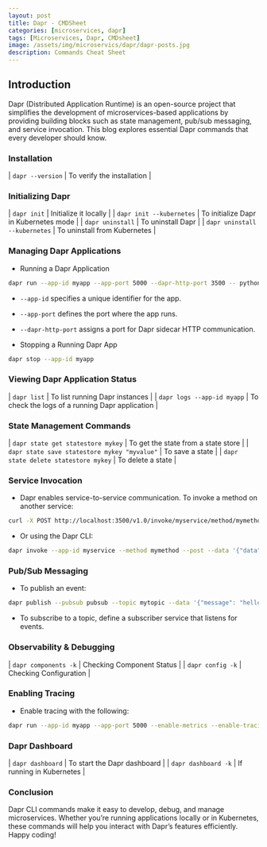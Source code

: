 ```yaml
---
layout: post
title: Dapr - CMDSheet
categories: [microservices, dapr]
tags: [Microservices, Dapr, CMDsheet]
image: /assets/img/microservics/dapr/dapr-posts.jpg
description: Commands Cheat Sheet
---
```


## Introduction

Dapr (Distributed Application Runtime) is an open-source project that simplifies the development of microservices-based applications by providing building blocks such as state management, pub/sub messaging, and service invocation. This blog explores essential Dapr commands that every developer should know.

### Installation

| `dapr --version` | To verify the installation |

### Initializing Dapr

| `dapr init` | Initialize it locally |
| `dapr init --kubernetes` | To initialize Dapr in Kubernetes mode |
| `dapr uninstall` | To uninstall Dapr |
| `dapr uninstall --kubernetes` | To uninstall from Kubernetes |

### Managing Dapr Applications

- Running a Dapr Application

```sh
dapr run --app-id myapp --app-port 5000 --dapr-http-port 3500 -- python app.py
```

- `--app-id` specifies a unique identifier for the app.
- `--app-port` defines the port where the app runs.
- `--dapr-http-port` assigns a port for Dapr sidecar HTTP communication.

- Stopping a Running Dapr App

```sh
dapr stop --app-id myapp
```

### Viewing Dapr Application Status

| `dapr list` | To list running Dapr instances |
| `dapr logs --app-id myapp` | To check the logs of a running Dapr application |

### State Management Commands

| `dapr state get statestore mykey` | To get the state from a state store |
| `dapr state save statestore mykey "myvalue"` | To save a state |
| `dapr state delete statestore mykey` | To delete a state |

### Service Invocation

- Dapr enables service-to-service communication. To invoke a method on another service:

```sh
curl -X POST http://localhost:3500/v1.0/invoke/myservice/method/mymethod -d '{"data":"hello"}' -H "Content-Type: application/json"
```

- Or using the Dapr CLI:

```sh
dapr invoke --app-id myservice --method mymethod --post --data '{"data":"hello"}'
```

### Pub/Sub Messaging

- To publish an event:

```sh
dapr publish --pubsub pubsub --topic mytopic --data '{"message": "hello world"}'
```

- To subscribe to a topic, define a subscriber service that listens for events.

### Observability & Debugging

| `dapr components -k` | Checking Component Status |
| `dapr config -k` | Checking Configuration |

### Enabling Tracing

- Enable tracing with the following:

```sh
dapr run --app-id myapp --app-port 5000 --enable-metrics --enable-tracing -- python app.py
```

### Dapr Dashboard

| `dapr dashboard` | To start the Dapr dashboard |
| `dapr dashboard -k` | If running in Kubernetes |

### Conclusion

Dapr CLI commands make it easy to develop, debug, and manage microservices. Whether you’re running applications locally or in Kubernetes, these commands will help you interact with Dapr’s features efficiently. Happy coding!
